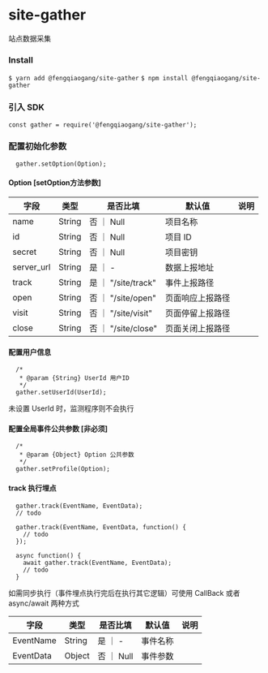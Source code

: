# site-gather

站点数据采集

### Install

`$ yarn add @fengqiaogang/site-gather`
`$ npm install @fengqiaogang/site-gather`


### 引入 SDK

```
const gather = require('@fengqiaogang/site-gather');

```

### 配置初始化参数

```
  gather.setOption(Option);
```

#### Option [setOption方法参数]

| 字段 | 类型 | 是否比填 | 默认值 | 说明 |
| --   | --  |--       | --   | -- |
| name | String | 否 ｜ Null | 项目名称 |
| id | String | 否 ｜ Null | 项目 ID |
| secret | String | 否 ｜ Null | 项目密钥 |
| server_url | String | 是 ｜ - | 数据上报地址 |
| track | String | 是 ｜ "/site/track" | 事件上报路径 |
| open | String | 否 ｜ "/site/open" | 页面响应上报路径 |
| visit | String | 否 ｜ "/site/visit" | 页面停留上报路径 |
| close | String | 否 ｜ "/site/close" | 页面关闭上报路径 |

#### 配置用户信息

```
  /*
   * @param {String} UserId 用户ID
   */
  gather.setUserId(UserId);
```

未设置 UserId 时，监测程序则不会执行

#### 配置全局事件公共参数 [非必须]

```
  /*
   * @param {Object} Option 公共参数
   */
  gather.setProfile(Option);
```


#### track 执行埋点

```
  gather.track(EventName, EventData);
  // todo
```

```
  gather.track(EventName, EventData, function() {
    // todo
  });
```

```
  async function() {
    await gather.track(EventName, EventData);
    // todo
  }
```

如需同步执行（事件埋点执行完后在执行其它逻辑）可使用 CallBack 或者 async/await 两种方式

| 字段 | 类型 | 是否比填 | 默认值 | 说明 |
| --   | --  |--       | --   | -- |
| EventName | String | 是 ｜ - | 事件名称 |
| EventData | Object | 否 ｜ Null | 事件参数 |